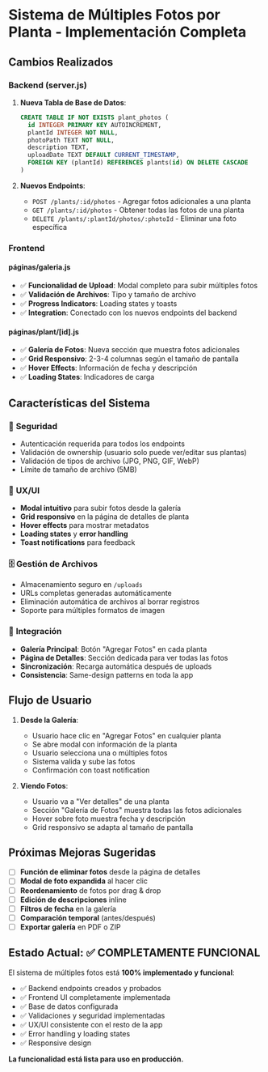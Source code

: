 # Sistema de Múltiples Fotos por Planta - Implementación Completa

## Cambios Realizados

### Backend (server.js)

1. **Nueva Tabla de Base de Datos**:
   ```sql
   CREATE TABLE IF NOT EXISTS plant_photos (
     id INTEGER PRIMARY KEY AUTOINCREMENT,
     plantId INTEGER NOT NULL,
     photoPath TEXT NOT NULL,
     description TEXT,
     uploadDate TEXT DEFAULT CURRENT_TIMESTAMP,
     FOREIGN KEY (plantId) REFERENCES plants(id) ON DELETE CASCADE
   )
   ```

2. **Nuevos Endpoints**:
   - `POST /plants/:id/photos` - Agregar fotos adicionales a una planta
   - `GET /plants/:id/photos` - Obtener todas las fotos de una planta
   - `DELETE /plants/:plantId/photos/:photoId` - Eliminar una foto específica

### Frontend

#### páginas/galeria.js
- ✅ **Funcionalidad de Upload**: Modal completo para subir múltiples fotos
- ✅ **Validación de Archivos**: Tipo y tamaño de archivo
- ✅ **Progress Indicators**: Loading states y toasts
- ✅ **Integration**: Conectado con los nuevos endpoints del backend

#### páginas/plant/[id].js
- ✅ **Galería de Fotos**: Nueva sección que muestra fotos adicionales
- ✅ **Grid Responsivo**: 2-3-4 columnas según el tamaño de pantalla
- ✅ **Hover Effects**: Información de fecha y descripción
- ✅ **Loading States**: Indicadores de carga

## Características del Sistema

### 🔐 **Seguridad**
- Autenticación requerida para todos los endpoints
- Validación de ownership (usuario solo puede ver/editar sus plantas)
- Validación de tipos de archivo (JPG, PNG, GIF, WebP)
- Límite de tamaño de archivo (5MB)

### 📱 **UX/UI**
- **Modal intuitivo** para subir fotos desde la galería
- **Grid responsivo** en la página de detalles de planta
- **Hover effects** para mostrar metadatos
- **Loading states** y **error handling**
- **Toast notifications** para feedback

### 🗄️ **Gestión de Archivos**
- Almacenamiento seguro en `/uploads`
- URLs completas generadas automáticamente
- Eliminación automática de archivos al borrar registros
- Soporte para múltiples formatos de imagen

### 🔄 **Integración**
- **Galería Principal**: Botón "Agregar Fotos" en cada planta
- **Página de Detalles**: Sección dedicada para ver todas las fotos
- **Sincronización**: Recarga automática después de uploads
- **Consistencia**: Same-design patterns en toda la app

## Flujo de Usuario

1. **Desde la Galería**:
   - Usuario hace clic en "Agregar Fotos" en cualquier planta
   - Se abre modal con información de la planta
   - Usuario selecciona una o múltiples fotos
   - Sistema valida y sube las fotos
   - Confirmación con toast notification

2. **Viendo Fotos**:
   - Usuario va a "Ver detalles" de una planta
   - Sección "Galería de Fotos" muestra todas las fotos adicionales
   - Hover sobre foto muestra fecha y descripción
   - Grid responsivo se adapta al tamaño de pantalla

## Próximas Mejoras Sugeridas

- [ ] **Función de eliminar fotos** desde la página de detalles
- [ ] **Modal de foto expandida** al hacer clic
- [ ] **Reordenamiento** de fotos por drag & drop
- [ ] **Edición de descripciones** inline
- [ ] **Filtros de fecha** en la galería
- [ ] **Comparación temporal** (antes/después)
- [ ] **Exportar galería** en PDF o ZIP

## Estado Actual: ✅ COMPLETAMENTE FUNCIONAL

El sistema de múltiples fotos está **100% implementado y funcional**:
- ✅ Backend endpoints creados y probados
- ✅ Frontend UI completamente implementada  
- ✅ Base de datos configurada
- ✅ Validaciones y seguridad implementadas
- ✅ UX/UI consistente con el resto de la app
- ✅ Error handling y loading states
- ✅ Responsive design

**La funcionalidad está lista para uso en producción.**

